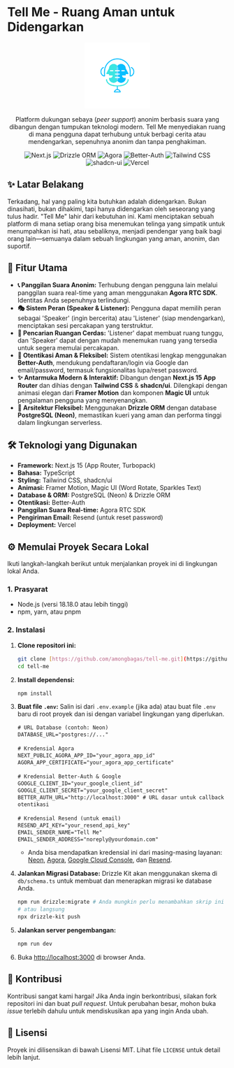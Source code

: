 # Tell Me - Ruang Aman untuk Didengarkan

<div align="center">
  <img src="https://raw.githubusercontent.com/amongbagas/tell-me/main/public/tellme.svg" alt="Tell Me Logo" width="150">
</div>

<p align="center">
  Platform dukungan sebaya (<em>peer support</em>) anonim berbasis suara yang dibangun dengan tumpukan teknologi modern. Tell Me menyediakan ruang di mana pengguna dapat terhubung untuk berbagi cerita atau mendengarkan, sepenuhnya anonim dan tanpa penghakiman.
</p>

<p align="center">
  <img src="https://img.shields.io/badge/Next.js-15-black?style=for-the-badge&logo=nextdotjs" alt="Next.js">
  <img src="https://img.shields.io/badge/Drizzle-ORM-brightgreen?style=for-the-badge&logo=drizzle" alt="Drizzle ORM">
  <img src="https://img.shields.io/badge/Agora-RTC-blue?style=for-the-badge&logo=agora" alt="Agora">
  <img src="https://img.shields.io/badge/Auth-Better--Auth-orange?style=for-the-badge" alt="Better-Auth">
  <img src="https://img.shields.io/badge/Styling-TailwindCSS-blueviolet?style=for-the-badge&logo=tailwindcss" alt="Tailwind CSS">
  <img src="https://img.shields.io/badge/shadcn-ui-blue?style=for-the-badge&logo=shadcn" alt="shadcn-ui">
  <img src="https://img.shields.io/badge/Deployment-Vercel-blue?style=for-the-badge&logo=vercel" alt="Vercel">
</p>

## ✨ Latar Belakang

Terkadang, hal yang paling kita butuhkan adalah didengarkan. Bukan dinasihati, bukan dihakimi, tapi hanya didengarkan oleh seseorang yang tulus hadir. "Tell Me" lahir dari kebutuhan ini. Kami menciptakan sebuah platform di mana setiap orang bisa menemukan telinga yang simpatik untuk menumpahkan isi hati, atau sebaliknya, menjadi pendengar yang baik bagi orang lain—semuanya dalam sebuah lingkungan yang aman, anonim, dan suportif.

## 🚀 Fitur Utama

- **📞 Panggilan Suara Anonim:** Terhubung dengan pengguna lain melalui panggilan suara real-time yang aman menggunakan **Agora RTC SDK**. Identitas Anda sepenuhnya terlindungi.
- **🎭 Sistem Peran (Speaker & Listener):** Pengguna dapat memilih peran sebagai 'Speaker' (ingin bercerita) atau 'Listener' (siap mendengarkan), menciptakan sesi percakapan yang terstruktur.
- **🤝 Pencarian Ruangan Cerdas:** 'Listener' dapat membuat ruang tunggu, dan 'Speaker' dapat dengan mudah menemukan ruang yang tersedia untuk segera memulai percakapan.
- **🔐 Otentikasi Aman & Fleksibel:** Sistem otentikasi lengkap menggunakan **Better-Auth**, mendukung pendaftaran/login via Google dan email/password, termasuk fungsionalitas lupa/reset password.
- **✨ Antarmuka Modern & Interaktif:** Dibangun dengan **Next.js 15 App Router** dan dihias dengan **Tailwind CSS** & **shadcn/ui**. Dilengkapi dengan animasi elegan dari **Framer Motion** dan komponen **Magic UI** untuk pengalaman pengguna yang menyenangkan.
- **🔧 Arsitektur Fleksibel:** Menggunakan **Drizzle ORM** dengan database **PostgreSQL (Neon)**, memastikan kueri yang aman dan performa tinggi dalam lingkungan serverless.

## 🛠️ Teknologi yang Digunakan

- **Framework:** Next.js 15 (App Router, Turbopack)
- **Bahasa:** TypeScript
- **Styling:** Tailwind CSS, shadcn/ui
- **Animasi:** Framer Motion, Magic UI (Word Rotate, Sparkles Text)
- **Database & ORM:** PostgreSQL (Neon) & Drizzle ORM
- **Otentikasi:** Better-Auth
- **Panggilan Suara Real-time:** Agora RTC SDK
- **Pengiriman Email:** Resend (untuk reset password)
- **Deployment:** Vercel

## ⚙️ Memulai Proyek Secara Lokal

Ikuti langkah-langkah berikut untuk menjalankan proyek ini di lingkungan lokal Anda.

### 1. Prasyarat

- Node.js (versi 18.18.0 atau lebih tinggi)
- npm, yarn, atau pnpm

### 2. Instalasi

1.  **Clone repositori ini:**

    ```bash
    git clone [https://github.com/amongbagas/tell-me.git](https://github.com/amongbagas/tell-me.git)
    cd tell-me
    ```

2.  **Install dependensi:**

    ```bash
    npm install
    ```

3.  **Buat file `.env`:**
    Salin isi dari `.env.example` (jika ada) atau buat file `.env` baru di root proyek dan isi dengan variabel lingkungan yang diperlukan.

    ```env
    # URL Database (contoh: Neon)
    DATABASE_URL="postgres://..."

    # Kredensial Agora
    NEXT_PUBLIC_AGORA_APP_ID="your_agora_app_id"
    AGORA_APP_CERTIFICATE="your_agora_app_certificate"

    # Kredensial Better-Auth & Google
    GOOGLE_CLIENT_ID="your_google_client_id"
    GOOGLE_CLIENT_SECRET="your_google_client_secret"
    BETTER_AUTH_URL="http://localhost:3000" # URL dasar untuk callback otentikasi

    # Kredensial Resend (untuk email)
    RESEND_API_KEY="your_resend_api_key"
    EMAIL_SENDER_NAME="Tell Me"
    EMAIL_SENDER_ADDRESS="noreply@yourdomain.com"
    ```

    - Anda bisa mendapatkan kredensial ini dari masing-masing layanan: [Neon](https://neon.tech), [Agora](https://www.agora.io/), [Google Cloud Console](https://console.cloud.google.com/), dan [Resend](https://resend.com/).

4.  **Jalankan Migrasi Database:**
    Drizzle Kit akan menggunakan skema di `db/schema.ts` untuk membuat dan menerapkan migrasi ke database Anda.

    ```bash
    npm run drizzle:migrate # Anda mungkin perlu menambahkan skrip ini di package.json
    # atau langsung
    npx drizzle-kit push
    ```

5.  **Jalankan server pengembangan:**

    ```bash
    npm run dev
    ```

6.  Buka [http://localhost:3000](http://localhost:3000) di browser Anda.

## 🤝 Kontribusi

Kontribusi sangat kami hargai! Jika Anda ingin berkontribusi, silakan fork repositori ini dan buat _pull request_. Untuk perubahan besar, mohon buka _issue_ terlebih dahulu untuk mendiskusikan apa yang ingin Anda ubah.

## 📄 Lisensi

Proyek ini dilisensikan di bawah Lisensi MIT. Lihat file `LICENSE` untuk detail lebih lanjut.
